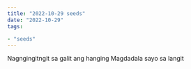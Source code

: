 ```yaml
---
title: "2022-10-29 seeds"
date: "2022-10-29"
tags:

- "seeds"
---
```


Nagngingitngit sa galit ang hanging
Magdadala sayo sa langit